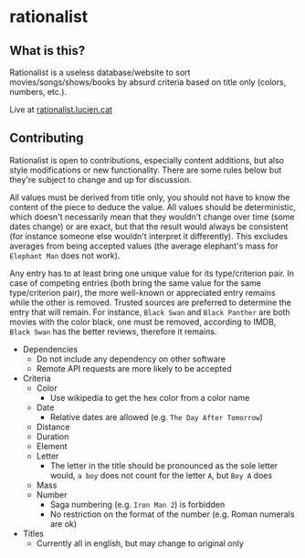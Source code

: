 # rationalist

## What is this?

Rationalist is a useless database/website to sort movies/songs/shows/books by absurd criteria based on title only (colors, numbers, etc.).

Live at [rationalist.lucien.cat](http://rationalist.lucien.cat)

## Contributing

Rationalist is open to contributions, especially content additions, but also style modifications or new functionality. There are some rules below but they're subject to change and up for discussion.

All values must be derived from title only, you should not have to know the content of the piece to deduce the value. All values should be deterministic, which doesn't necessarily mean that they wouldn't change over time (some dates change) or are exact, but that the result would always be consistent (for instance someone else wouldn't interpret it differently). This excludes averages from being accepted values (the average elephant's mass for `Elephant Man` does not work).

Any entry has to at least bring one unique value for its type/criterion pair. In case of competing entries (both bring the same value for the same type/criterion pair), the more well-known or appreciated entry remains while the other is removed. Trusted sources are preferred to determine the entry that will remain. For instance, `Black Swan` and `Black Panther` are both movies with the color black, one must be removed, according to IMDB, `Black Swan` has the better reviews, therefore it remains.

- Dependencies
  - Do not include any dependency on other software
  - Remote API requests are more likely to be accepted
- Criteria
  - Color
    - Use wikipedia to get the hex color from a color name
  - Date
    - Relative dates are allowed (e.g. `The Day After Tomorrow`)
  - Distance
  - Duration
  - Element
  - Letter
    - The letter in the title should be pronounced as the sole letter would, `a boy` does not count for the letter `A`, but `Boy A` does
  - Mass
  - Number
    - Saga numbering (e.g. `Iron Man 2`) is forbidden
    - No restriction on the format of the number (e.g. Roman numerals are ok)
- Titles
  - Currently all in english, but may change to original only
